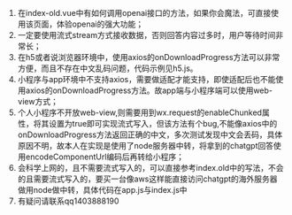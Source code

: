 1. 在index-old.vue中有如何调用openai接口的方法，如果你会魔法，可直接使用该页面，体验openai的强大功能；
2. 一定要使用流式stream方式接收数据，否则回答内容过多时，用户等待时间非常长；
3. 在h5或者说浏览器环境中，使用axios的onDownloadProgress方法可以非常方便，而且不存在中文乱码问题，代码示例见h5.js。
4. 小程序与app环境中不支持axios，需要做适配才能支持，即使适配后也不能使用axios的onDownloadProgress方法。故app端与小程序端可以使用web-view方式；
5. 个人小程序不开放web-view,则需要用到wx.request的enableChunked属性，将其设置为true即可实现流式写入，但该方法有个bug,不能像axios中的onDownloadProgress方法返回正确的中文，多次测试发现中文会丢码，具体原因不明，故本人在实现是使用了node服务器中转，将拿到的chatgpt回答使用encodeComponentUrl编码后再转给小程序；
6. 会科学上网的，且不需要流式写入的，可以直接参考index.old中的写法，不会的且需要流式写入的，要买一台像aws这样能直接访问chatgpt的海外服务器做用node做中转，具体代码在app.js与index.js中
7. 有疑问请联系qq1403888190